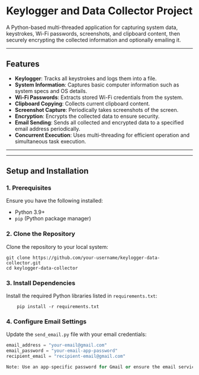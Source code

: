 # **Keylogger and Data Collector Project**

A Python-based multi-threaded application for capturing system data, keystrokes, Wi-Fi passwords, screenshots, and clipboard content, then securely encrypting the collected information and optionally emailing it.

---

## **Features**
- **Keylogger**: Tracks all keystrokes and logs them into a file.
- **System Information**: Captures basic computer information such as system specs and OS details.
- **Wi-Fi Passwords**: Extracts stored Wi-Fi credentials from the system.
- **Clipboard Copying**: Collects current clipboard content.
- **Screenshot Capture**: Periodically takes screenshots of the screen.
- **Encryption**: Encrypts the collected data to ensure security.
- **Email Sending**: Sends all collected and encrypted data to a specified email address periodically.
- **Concurrent Execution**: Uses multi-threading for efficient operation and simultaneous task execution.

---

---

## **Setup and Installation**

### **1. Prerequisites**
Ensure you have the following installed:
- Python 3.9+
- `pip` (Python package manager)

### **2. Clone the Repository**
Clone the repository to your local system:

    git clone https://github.com/your-username/keylogger-data-collector.git
    cd keylogger-data-collector

### **3. Install Dependencies**
Install the required Python libraries listed in `requirements.txt`:

        pip install -r requirements.txt


### **4. Configure Email Settings**
Update the `send_email.py` file with your email credentials:

```python
email_address = "your-email@gmail.com"  
email_password = "your-email-app-password"
recipient_email = "recipient-email@gmail.com"

Note: Use an app-specific password for Gmail or ensure the email service allows less secure apps.
